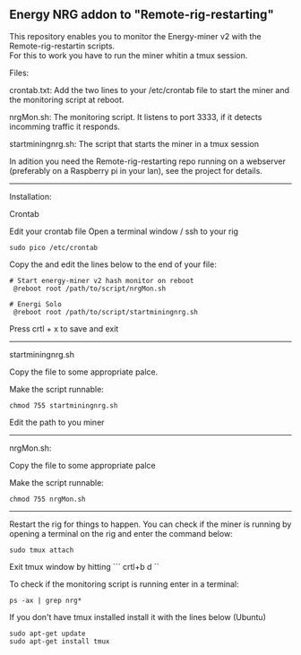 Energy NRG addon to "Remote-rig-restarting"
---

This repository enables you to monitor the Energy-miner v2 with the Remote-rig-restartin scripts.  
For this to work you have to run the miner whitin a tmux session.  


Files:

crontab.txt:  Add the two lines to your /etc/crontab file to start the miner and the monitoring script at reboot.

nrgMon.sh:    The monitoring script.  It listens to port 3333, if it detects incomming traffic it responds.

startminingnrg.sh: The script that starts the miner in a tmux session


In adition you need the Remote-rig-restarting repo running on a webserver (preferably on a Raspberry pi in your lan), see the project for details.

---------------

Installation:

Crontab

Edit your crontab file 
Open a terminal window / ssh to your rig

```sudo pico /etc/crontab ```

Copy the and edit the lines below to the end of your file:
```
# Start energy-miner v2 hash monitor on reboot
 @reboot root /path/to/script/nrgMon.sh

# Energi Solo
 @reboot root /path/to/script/startminingnrg.sh
```
Press crtl + x to save and exit

---

startminingnrg.sh

Copy the file to some appropriate palce.

Make the script runnable:

``` chmod 755 startminingnrg.sh ```

Edit the path to you miner

-----

nrgMon.sh:

Copy the file to some appropriate palce

Make the script runnable:

``` chmod 755 nrgMon.sh ```

-----

Restart the rig for things to happen.  You can check if the miner is running by opening a terminal on the rig and enter the command below:

```sudo tmux attach ```

Exit tmux window by hitting
``` crtl+b d ``

To check if the monitoring script is running enter in a terminal:

``` ps -ax | grep nrg* ```


If you don't have tmux installed install it with the lines below (Ubuntu)
 ```
 sudo apt-get update
 sudo apt-get install tmux
```
